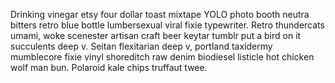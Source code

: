 Drinking vinegar etsy four dollar toast mixtape YOLO photo booth neutra bitters retro blue bottle lumbersexual viral fixie typewriter. Retro thundercats umami, woke scenester artisan craft beer keytar tumblr put a bird on it succulents deep v. Seitan flexitarian deep v, portland taxidermy mumblecore fixie vinyl shoreditch raw denim biodiesel listicle hot chicken wolf man bun. Polaroid kale chips truffaut twee.
